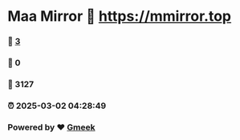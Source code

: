 # Maa Mirror :link: https://mmirror.top 
### :page_facing_up: [3](https://mmirror.top/tag.html) 
### :speech_balloon: 0 
### :hibiscus: 3127 
### :alarm_clock: 2025-03-02 04:28:49 
### Powered by :heart: [Gmeek](https://github.com/Meekdai/Gmeek)
